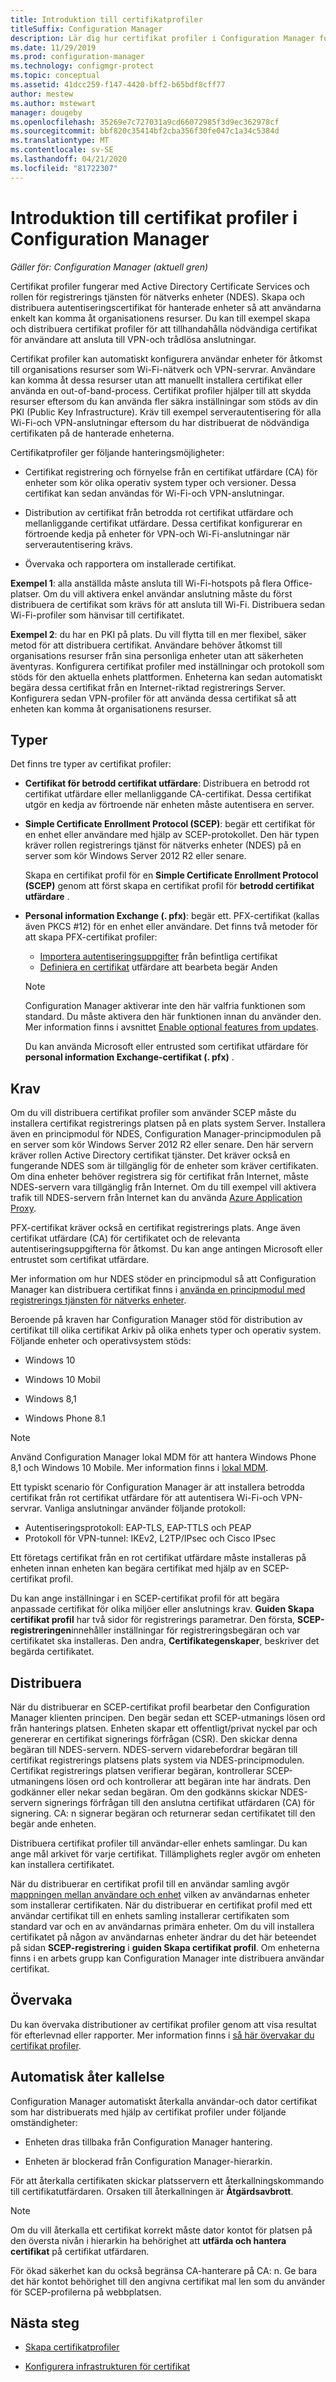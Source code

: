 ```yaml
---
title: Introduktion till certifikatprofiler
titleSuffix: Configuration Manager
description: Lär dig hur certifikat profiler i Configuration Manager fungerar med Active Directory Certificate Services.
ms.date: 11/29/2019
ms.prod: configuration-manager
ms.technology: configmgr-protect
ms.topic: conceptual
ms.assetid: 41dcc259-f147-4420-bff2-b65bdf8cff77
author: mestew
ms.author: mstewart
manager: dougeby
ms.openlocfilehash: 35269e7c727031a9cd66072985f3d9ec362978cf
ms.sourcegitcommit: bbf820c35414bf2cba356f30fe047c1a34c5384d
ms.translationtype: MT
ms.contentlocale: sv-SE
ms.lasthandoff: 04/21/2020
ms.locfileid: "81722307"
---
```

# <a name="introduction-to-certificate-profiles-in-configuration-manager"></a>Introduktion till certifikat profiler i Configuration Manager

*Gäller för: Configuration Manager (aktuell gren)*

Certifikat profiler fungerar med Active Directory Certificate Services och rollen för registrerings tjänsten för nätverks enheter (NDES). Skapa och distribuera autentiseringscertifikat för hanterade enheter så att användarna enkelt kan komma åt organisationens resurser. Du kan till exempel skapa och distribuera certifikat profiler för att tillhandahålla nödvändiga certifikat för användare att ansluta till VPN-och trådlösa anslutningar.

Certifikat profiler kan automatiskt konfigurera användar enheter för åtkomst till organisations resurser som Wi-Fi-nätverk och VPN-servrar. Användare kan komma åt dessa resurser utan att manuellt installera certifikat eller använda en out-of-band-process. Certifikat profiler hjälper till att skydda resurser eftersom du kan använda fler säkra inställningar som stöds av din PKI (Public Key Infrastructure). Kräv till exempel serverautentisering för alla Wi-Fi-och VPN-anslutningar eftersom du har distribuerat de nödvändiga certifikaten på de hanterade enheterna.

Certifikatprofiler ger följande hanteringsmöjligheter:  

- Certifikat registrering och förnyelse från en certifikat utfärdare (CA) för enheter som kör olika operativ system typer och versioner. Dessa certifikat kan sedan användas för Wi-Fi-och VPN-anslutningar.  

- Distribution av certifikat från betrodda rot certifikat utfärdare och mellanliggande certifikat utfärdare. Dessa certifikat konfigurerar en förtroende kedja på enheter för VPN-och Wi-Fi-anslutningar när serverautentisering krävs.  

- Övervaka och rapportera om installerade certifikat.  

**Exempel 1**: alla anställda måste ansluta till Wi-Fi-hotspots på flera Office-platser. Om du vill aktivera enkel användar anslutning måste du först distribuera de certifikat som krävs för att ansluta till Wi-Fi. Distribuera sedan Wi-Fi-profiler som hänvisar till certifikatet.  

**Exempel 2**: du har en PKI på plats. Du vill flytta till en mer flexibel, säker metod för att distribuera certifikat. Användare behöver åtkomst till organisations resurser från sina personliga enheter utan att säkerheten äventyras. Konfigurera certifikat profiler med inställningar och protokoll som stöds för den aktuella enhets plattformen. Enheterna kan sedan automatiskt begära dessa certifikat från en Internet-riktad registrerings Server. Konfigurera sedan VPN-profiler för att använda dessa certifikat så att enheten kan komma åt organisationens resurser.  

## <a name="types"></a>Typer

Det finns tre typer av certifikat profiler:  

- **Certifikat för betrodd certifikat utfärdare**: Distribuera en betrodd rot certifikat utfärdare eller mellanliggande CA-certifikat. Dessa certifikat utgör en kedja av förtroende när enheten måste autentisera en server.  

- **Simple Certificate Enrollment Protocol (SCEP)**: begär ett certifikat för en enhet eller användare med hjälp av SCEP-protokollet. Den här typen kräver rollen registrerings tjänst för nätverks enheter (NDES) på en server som kör Windows Server 2012 R2 eller senare.

    Skapa en certifikat profil för en **Simple Certificate Enrollment Protocol (SCEP)** genom att först skapa en certifikat profil för **betrodd certifikat utfärdare** .

- **Personal information Exchange (. pfx)**: begär ett. PFX-certifikat (kallas även PKCS #12) för en enhet eller användare.<!--1321368--> Det finns två metoder för att skapa PFX-certifikat profiler:

  - [Importera autentiseringsuppgifter](../../mdm/deploy-use/import-pfx-certificate-profiles.md) från befintliga certifikat
  - [Definiera en certifikat](../../mdm/deploy-use/create-pfx-certificate-profiles.md) utfärdare att bearbeta begär Anden

  > [!Note]  
  > Configuration Manager aktiverar inte den här valfria funktionen som standard. Du måste aktivera den här funktionen innan du använder den. Mer information finns i avsnittet [Enable optional features from updates](../../core/servers/manage/install-in-console-updates.md#bkmk_options).<!--505213-->  

  Du kan använda Microsoft eller entrusted som certifikat utfärdare för **personal information Exchange-certifikat (. pfx)** .

## <a name="requirements"></a>Krav

Om du vill distribuera certifikat profiler som använder SCEP måste du installera certifikat registrerings platsen på en plats system Server. Installera även en principmodul för NDES, Configuration Manager-principmodulen på en server som kör Windows Server 2012 R2 eller senare. Den här servern kräver rollen Active Directory certifikat tjänster. Det kräver också en fungerande NDES som är tillgänglig för de enheter som kräver certifikaten. Om dina enheter behöver registrera sig för certifikat från Internet, måste NDES-servern vara tillgänglig från Internet. Om du till exempel vill aktivera trafik till NDES-servern från Internet kan du använda [Azure Application Proxy](https://docs.microsoft.com/azure/active-directory/manage-apps/application-proxy).

PFX-certifikat kräver också en certifikat registrerings plats. Ange även certifikat utfärdare (CA) för certifikatet och de relevanta autentiseringsuppgifterna för åtkomst. Du kan ange antingen Microsoft eller entrustet som certifikat utfärdare.  

Mer information om hur NDES stöder en principmodul så att Configuration Manager kan distribuera certifikat finns i [använda en principmodul med registrerings tjänsten för nätverks enheter](https://docs.microsoft.com/previous-versions/windows/it-pro/windows-server-2012-R2-and-2012/dn473016\(v=ws.11\)).

Beroende på kraven har Configuration Manager stöd för distribution av certifikat till olika certifikat Arkiv på olika enhets typer och operativ system. Följande enheter och operativsystem stöds:  

- Windows 10

- Windows 10 Mobil

- Windows 8,1  

- Windows Phone 8.1  

> [!NOTE]  
> Använd Configuration Manager lokal MDM för att hantera Windows Phone 8,1 och Windows 10 Mobile. Mer information finns i [lokal MDM](../../mdm/understand/manage-mobile-devices-with-on-premises-infrastructure.md).

Ett typiskt scenario för Configuration Manager är att installera betrodda certifikat från rot certifikat utfärdare för att autentisera Wi-Fi-och VPN-servrar. Vanliga anslutningar använder följande protokoll:

- Autentiseringsprotokoll: EAP-TLS, EAP-TTLS och PEAP
- Protokoll för VPN-tunnel: IKEv2, L2TP/IPsec och Cisco IPsec

Ett företags certifikat från en rot certifikat utfärdare måste installeras på enheten innan enheten kan begära certifikat med hjälp av en SCEP-certifikat profil.  

Du kan ange inställningar i en SCEP-certifikat profil för att begära anpassade certifikat för olika miljöer eller anslutnings krav. **Guiden Skapa certifikat profil** har två sidor för registrerings parametrar. Den första, **SCEP-registreringen**innehåller inställningar för registreringsbegäran och var certifikatet ska installeras. Den andra, **Certifikategenskaper**, beskriver det begärda certifikatet.  

## <a name="deploy"></a>Distribuera

När du distribuerar en SCEP-certifikat profil bearbetar den Configuration Manager klienten principen. Den begär sedan ett SCEP-utmanings lösen ord från hanterings platsen. Enheten skapar ett offentligt/privat nyckel par och genererar en certifikat signerings förfrågan (CSR). Den skickar denna begäran till NDES-servern. NDES-servern vidarebefordrar begäran till certifikat registrerings platsens plats system via NDES-principmodulen. Certifikat registrerings platsen verifierar begäran, kontrollerar SCEP-utmaningens lösen ord och kontrollerar att begäran inte har ändrats. Den godkänner eller nekar sedan begäran. Om den godkänns skickar NDES-servern signerings förfrågan till den anslutna certifikat utfärdaren (CA) för signering. CA: n signerar begäran och returnerar sedan certifikatet till den begär ande enheten.

Distribuera certifikat profiler till användar-eller enhets samlingar. Du kan ange mål arkivet för varje certifikat. Tillämplighets regler avgör om enheten kan installera certifikatet.

När du distribuerar en certifikat profil till en användar samling avgör [mappningen mellan användare och enhet](../../apps/deploy-use/link-users-and-devices-with-user-device-affinity.md) vilken av användarnas enheter som installerar certifikaten. När du distribuerar en certifikat profil med ett användar certifikat till en enhets samling installerar certifikaten som standard var och en av användarnas primära enheter. Om du vill installera certifikatet på någon av användarnas enheter ändrar du det här beteendet på sidan **SCEP-registrering** i **guiden Skapa certifikat profil**. Om enheterna finns i en arbets grupp kan Configuration Manager inte distribuera användar certifikat.  

## <a name="monitor"></a>Övervaka

Du kan övervaka distributioner av certifikat profiler genom att visa resultat för efterlevnad eller rapporter. Mer information finns i [så här övervakar du certifikat profiler](monitor-certificate-profiles.md).

## <a name="automatic-revocation"></a>Automatisk åter kallelse

Configuration Manager automatiskt återkalla användar-och dator certifikat som har distribuerats med hjälp av certifikat profiler under följande omständigheter:  

- Enheten dras tillbaka från Configuration Manager hantering.  

- Enheten är blockerad från Configuration Manager-hierarkin.  

För att återkalla certifikaten skickar platsservern ett återkallningskommando till certifikatutfärdaren. Orsaken till återkallningen är **Åtgärdsavbrott**.

> [!NOTE]
> Om du vill återkalla ett certifikat korrekt måste dator kontot för platsen på den översta nivån i hierarkin ha behörighet att **utfärda och hantera certifikat** på certifikat utfärdaren.
>
> För ökad säkerhet kan du också begränsa CA-hanterare på CA: n. Ge bara det här kontot behörighet till den angivna certifikat mal len som du använder för SCEP-profilerna på webbplatsen.

## <a name="next-steps"></a>Nästa steg

- [Skapa certifikatprofiler](create-certificate-profiles.md)

- [Konfigurera infrastrukturen för certifikat](certificate-infrastructure.md)
